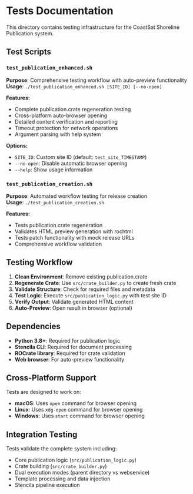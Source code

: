# Tests Documentation

This directory contains testing infrastructure for the CoastSat Shoreline Publication system.

## Test Scripts

### `test_publication_enhanced.sh`
**Purpose**: Comprehensive testing workflow with auto-preview functionality  
**Usage**: `./test_publication_enhanced.sh [SITE_ID] [--no-open]`  

**Features:**
- Complete publication.crate regeneration testing
- Cross-platform auto-browser opening
- Detailed content verification and reporting
- Timeout protection for network operations
- Argument parsing with help system

**Options:**
- `SITE_ID`: Custom site ID (default: `test_site_TIMESTAMP`)
- `--no-open`: Disable automatic browser opening
- `--help`: Show usage information

### `test_publication_creation.sh` 
**Purpose**: Automated workflow testing for release creation  
**Usage**: `./test_publication_creation.sh`

**Features:**
- Tests publication.crate regeneration
- Validates HTML preview generation with rochtml
- Tests patch functionality with mock release URLs
- Comprehensive workflow validation

## Testing Workflow

1. **Clean Environment**: Remove existing publication.crate
2. **Regenerate Crate**: Use `src/crate_builder.py` to create fresh crate
3. **Validate Structure**: Check for required files and metadata
4. **Test Logic**: Execute `src/publication_logic.py` with test site ID
5. **Verify Output**: Validate generated HTML content
6. **Auto-Preview**: Open result in browser (optional)

## Dependencies

- **Python 3.8+**: Required for publication logic
- **Stencila CLI**: Required for document processing
- **ROCrate library**: Required for crate validation
- **Web browser**: For auto-preview functionality

## Cross-Platform Support

Tests are designed to work on:
- **macOS**: Uses `open` command for browser opening
- **Linux**: Uses `xdg-open` command for browser opening  
- **Windows**: Uses `start` command for browser opening

## Integration Testing

Tests validate the complete system including:
- Core publication logic (`src/publication_logic.py`)
- Crate building (`src/crate_builder.py`) 
- Dual execution modes (parent directory vs webservice)
- Template processing and data injection
- Stencila pipeline execution
